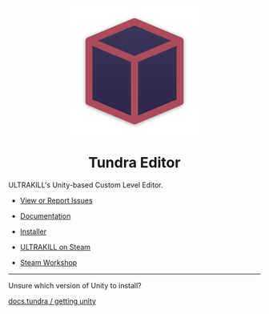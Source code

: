
<p align="center">
  <img src="/profile/tundra_logo_new.png" alt="your-image" width=256 align="center" />
  <h1 align="center">Tundra Editor</h1>
</p>

ULTRAKILL's Unity-based Custom Level Editor.

- [View or Report Issues](https://github.com/Tundra-Editor/Issues/issues)

- [Documentation](https://docs.tundra.pitr.dev/)

- [Installer](https://github.com/Tundra-Editor/Installer)

- [ULTRAKILL on Steam](http://devilmayquake.com)

- [Steam Workshop](https://steamcommunity.com/app/1229490/workshop/)

---

Unsure which version of Unity to install?

[docs.tundra / getting unity](https://docs.tundra.pitr.dev/setup/editor-setup#getting-unity)
